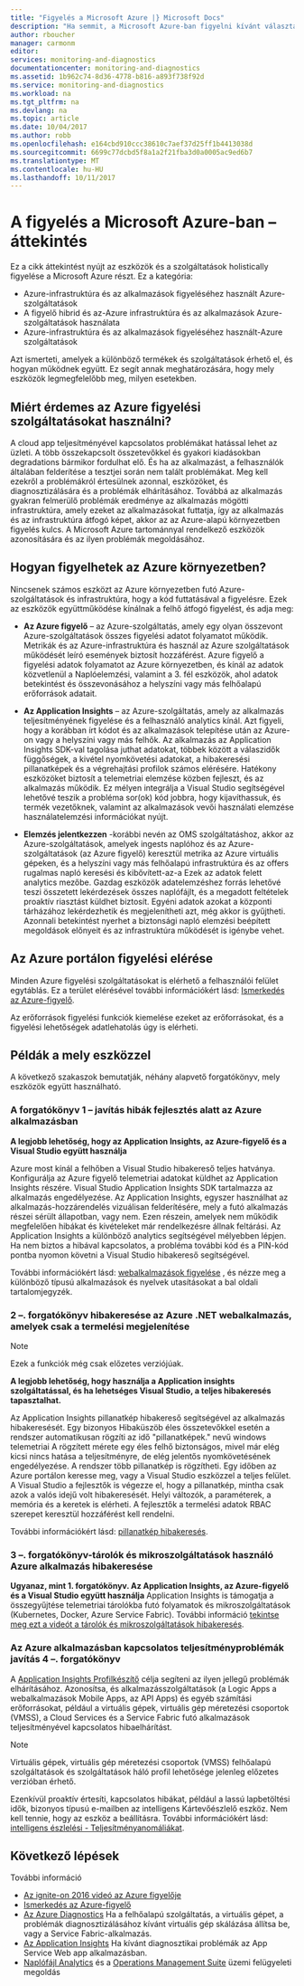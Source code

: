 ```yaml
---
title: "Figyelés a Microsoft Azure |} Microsoft Docs"
description: "Ha semmit, a Microsoft Azure-ban figyelni kívánt választási lehetőségek. A figyelő az Azure, az Application Insights és Naplóelemzési"
author: rboucher
manager: carmonm
editor: 
services: monitoring-and-diagnostics
documentationcenter: monitoring-and-diagnostics
ms.assetid: 1b962c74-8d36-4778-b816-a893f738f92d
ms.service: monitoring-and-diagnostics
ms.workload: na
ms.tgt_pltfrm: na
ms.devlang: na
ms.topic: article
ms.date: 10/04/2017
ms.author: robb
ms.openlocfilehash: e164cbd910ccc38610c7aef37d25ff1b4413038d
ms.sourcegitcommit: 6699c77dcbd5f8a1a2f21fba3d0a0005ac9ed6b7
ms.translationtype: MT
ms.contentlocale: hu-HU
ms.lasthandoff: 10/11/2017
---
```

# <a name="overview-of-monitoring-in-microsoft-azure"></a>A figyelés a Microsoft Azure-ban – áttekintés
Ez a cikk áttekintést nyújt az eszközök és a szolgáltatások holistically figyelése a Microsoft Azure részt. Ez a kategória:
- Azure-infrastruktúra és az alkalmazások figyeléséhez használt Azure-szolgáltatások
- A figyelő hibrid és az-Azure infrastruktúra és az alkalmazások Azure-szolgáltatások használata
- Azure-infrastruktúra és az alkalmazások figyeléséhez használt-Azure szolgáltatások

Azt ismerteti, amelyek a különböző termékek és szolgáltatások érhető el, és hogyan működnek együtt. Ez segít annak meghatározására, hogy mely eszközök legmegfelelőbb meg, milyen esetekben.  

## <a name="why-use-azures-monitoring-services"></a>Miért érdemes az Azure figyelési szolgáltatásokat használni?

A cloud app teljesítményével kapcsolatos problémákat hatással lehet az üzleti. A több összekapcsolt összetevőkkel és gyakori kiadásokban degradations bármikor fordulhat elő. És ha az alkalmazást, a felhasználók általában felderítése a tesztjei során nem talált problémákat. Meg kell ezekről a problémákról értesülnek azonnal, eszközöket, és diagnosztizálására és a problémák elhárításához. Továbbá az alkalmazás gyakran felmerülő problémák eredménye az alkalmazás mögötti infrastruktúra, amely ezeket az alkalmazásokat futtatja, így az alkalmazás és az infrastruktúra átfogó képet, akkor az az Azure-alapú környezetben figyelés kulcs. A Microsoft Azure tartománnyal rendelkező eszközök azonosítására és az ilyen problémák megoldásához.

## <a name="how-do-i-monitor-my-azure-environment"></a>Hogyan figyelhetek az Azure környezetben?

Nincsenek számos eszközt az Azure környezetben futó Azure-szolgáltatások és infrastruktúra, hogy a kód futtatásával a figyelésre. Ezek az eszközök együttműködése kínálnak a felhő átfogó figyelést, és adja meg:

-   **Az Azure figyelő** – az Azure-szolgáltatás, amely egy olyan összevont Azure-szolgáltatások összes figyelési adatot folyamatot működik. Metrikák és az Azure-infrastruktúra és használ az Azure szolgáltatások működését leíró események biztosít hozzáférést. Azure figyelő a figyelési adatok folyamatot az Azure környezetben, és kínál az adatok közvetlenül a Naplóelemzési, valamint a 3. fél eszközök, ahol adatok betekintést és összevonásához a helyszíni vagy más felhőalapú erőforrások adatait.

-   **Az Application Insights** – az Azure-szolgáltatás, amely az alkalmazás teljesítményének figyelése és a felhasználó analytics kínál. Azt figyeli, hogy a korábban írt kódot és az alkalmazások telepítése után az Azure-on vagy a helyszíni vagy más felhők. Az alkalmazás az Application Insights SDK-val tagolása juthat adatokat, többek között a válaszidők függőségek, a kivétel nyomkövetési adatokat, a hibakeresési pillanatképek és a végrehajtási profilok számos elérésére. Hatékony eszközöket biztosít a telemetriai elemzése közben fejleszt, és az alkalmazás működik. Ez mélyen integrálja a Visual Studio segítségével lehetővé teszik a probléma sor(ok) kód jobbra, hogy kijavíthassuk, és termék vezetőknek, valamint az alkalmazások vevői használati elemzése használatelemzési információkat nyújt.

-   **Elemzés jelentkezzen** -korábbi nevén az OMS szolgáltatáshoz, akkor az Azure-szolgáltatások, amelyek ingests naplóhoz és az Azure-szolgáltatások (az Azure figyelő) keresztül metrika az Azure virtuális gépeken, és a helyszíni vagy más felhőalapú infrastruktúra és az offers rugalmas napló keresési és kibővített-az-a Ezek az adatok felett analytics mezőbe. Gazdag eszközök adatelemzéshez forrás lehetővé teszi összetett lekérdezések összes naplófájlt, és a megadott feltételek proaktív riasztást küldhet biztosít.  Egyéni adatok azokat a központi tárházához lekérdezhetik és megjelenítheti azt, még akkor is gyűjtheti. Azonnali betekintést nyerhet a biztonsági napló elemzési beépített megoldások előnyeit és az infrastruktúra működését is igénybe vehet.

## <a name="accessing-monitoring-in-the-azure-portal"></a>Az Azure portálon figyelési elérése
Minden Azure figyelési szolgáltatásokat is elérhető a felhasználói felület egytáblás. Ez a terület elérésével további információkért lásd: [Ismerkedés az Azure-figyelő](monitoring-get-started.md). 

Az erőforrások figyelési funkciók kiemelése ezeket az erőforrásokat, és a figyelési lehetőségek adatlehatolás úgy is elérheti. 

## <a name="examples-of-when-to-use-which-tool"></a>Példák a mely eszközzel 

A következő szakaszok bemutatják, néhány alapvető forgatókönyv, mely eszközök együtt használható. 

### <a name="scenario-1--fix-errors-in-an-azure-application-under-development"></a>A forgatókönyv 1 – javítás hibák fejlesztés alatt az Azure alkalmazásban   

**A legjobb lehetőség, hogy az Application Insights, az Azure-figyelő és a Visual Studio együtt használja**

Azure most kínál a felhőben a Visual Studio hibakereső teljes hatványa. Konfigurálja az Azure figyelő telemetriai adatokat küldhet az Application Insights részére. Visual Studio Application Insights SDK tartalmazza az alkalmazás engedélyezése. Az Application Insights, egyszer használhat az alkalmazás-hozzárendelés vizuálisan felderítésére, mely a futó alkalmazás részei sérült állapotban, vagy nem. Ezen részein, amelyek nem működik megfelelően hibákat és kivételeket már rendelkezésre állnak feltárási. Az Application Insights a különböző analytics segítségével mélyebben lépjen. Ha nem biztos a hibával kapcsolatos, a probléma további kód és a PIN-kód pontba nyomon követni a Visual Studio hibakereső segítségével. 

További információkért lásd: [webalkalmazások figyelése](../application-insights/app-insights-azure-web-apps.md) , és nézze meg a különböző típusú alkalmazások és nyelvek utasításokat a bal oldali tartalomjegyzék.  

### <a name="scenario-2--debug-an-azure-net-web-application-for-errors-that-only-show-in-production"></a>2 –. forgatókönyv hibakeresése az Azure .NET webalkalmazás, amelyek csak a termelési megjelenítése 

> [!NOTE]
> Ezek a funkciók még csak előzetes verziójúak. 

**A legjobb lehetőség, hogy használja a Application insights szolgáltatással, és ha lehetséges Visual Studio, a teljes hibakeresés tapasztalhat.**

Az Application Insights pillanatkép hibakereső segítségével az alkalmazás hibakeresését. Egy bizonyos Hibaküszöb éles összetevőkkel esetén a rendszer automatikusan rögzíti az idő "pillanatképek." nevű windows telemetriai A rögzített mérete egy éles felhő biztonságos, mivel már elég kicsi nincs hatása a teljesítményre, de elég jelentős nyomkövetésének engedélyezése.  A rendszer több pillanatkép is rögzítheti. Egy időben az Azure portálon keresse meg, vagy a Visual Studio eszközzel a teljes felület. A Visual Studio a fejlesztők is végezze el, hogy a pillanatkép, mintha csak azok a valós idejű volt hibakeresését. Helyi változók, a paraméterek, a memória és a keretek is elérheti. A fejlesztők a termelési adatok RBAC szerepet keresztül hozzáférést kell rendelni.  

További információkért lásd: [pillanatkép hibakeresés](../application-insights/app-insights-snapshot-debugger.md). 

### <a name="scenario-3--debug-an-azure-application-that-uses-containers-or-microservices"></a>3 –. forgatókönyv-tárolók és mikroszolgáltatások használó Azure alkalmazás hibakeresése 

**Ugyanaz, mint 1. forgatókönyv. Az Application Insights, az Azure-figyelő és a Visual Studio együtt használja** Application Insights is támogatja a összegyűjtése telemetriai tárolókba futó folyamatok és mikroszolgáltatások (Kubernetes, Docker, Azure Service Fabric). További információ [tekintse meg ezt a videót a tárolók és mikroszolgáltatások hibakeresés](https://go.microsoft.com/fwlink/?linkid=848184). 


### <a name="scenario-4--fix-performance-issues-in-your-azure-application"></a>Az Azure alkalmazásban kapcsolatos teljesítményproblémák javítás 4 –. forgatókönyv

A [Application Insights Profilkészítő](../application-insights/app-insights-profiler.md) célja segíteni az ilyen jellegű problémák elhárításához. Azonosítsa, és alkalmazásszolgáltatások (a Logic Apps a webalkalmazások Mobile Apps, az API Apps) és egyéb számítási erőforrásokat, például a virtuális gépek, virtuális gép méretezési csoportok (VMSS), a Cloud Services és a Service Fabric futó alkalmazások teljesítményével kapcsolatos hibaelhárítást. 

> [!NOTE]
> Virtuális gépek, virtuális gép méretezési csoportok (VMSS) felhőalapú szolgáltatások és szolgáltatások háló profil lehetősége jelenleg előzetes verzióban érhető.   

Ezenkívül proaktív értesíti, kapcsolatos hibákat, például a lassú lapbetöltési idők, bizonyos típusú e-mailben az intelligens Kártevőészlelő eszköz.  Nem kell tennie, hogy az eszköz a beállításra. További információkért lásd: [intelligens észlelési - Teljesítményanomáliákat](../application-insights/app-insights-proactive-performance-diagnostics.md).



## <a name="next-steps"></a>Következő lépések
További információ

* [Az ignite-on 2016 videó az Azure figyelője](https://myignite.microsoft.com/videos/4977)
* [Ismerkedés az Azure-figyelő](monitoring-get-started.md)
* [Az Azure Diagnostics](../azure-diagnostics.md) Ha a felhőalapú szolgáltatás, a virtuális gépet, a problémák diagnosztizálásához kívánt virtuális gép skálázása állítsa be, vagy a Service Fabric-alkalmazás.
* [Az Application Insights](https://azure.microsoft.com/documentation/services/application-insights/) Ha kívánt diagnosztikai problémák az App Service Web app alkalmazásban.
* [Naplófájl Analytics](https://azure.microsoft.com/documentation/services/log-analytics/) és a [Operations Management Suite](https://www.microsoft.com/oms/) üzemi felügyeleti megoldás
